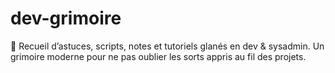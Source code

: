 # dev-grimoire
📘 Recueil d’astuces, scripts, notes et tutoriels glanés en dev &amp; sysadmin. Un grimoire moderne pour ne pas oublier les sorts appris au fil des projets.
